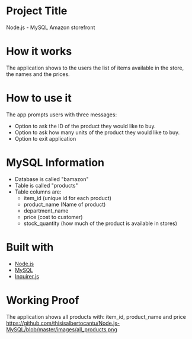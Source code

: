 # Project Title
Node.js - MySQL Amazon storefront

# How it works
The application shows to the users the list of items available in the store, the names and the prices.

# How to use it
The app prompts users with three messages:

* Option to ask the ID of the product they would like to buy.
* Option to ask how many units of the product they would like to buy.
* Option to exit application

# MySQL Information
* Database is called "bamazon"
* Table is called "products"
* Table columns are: 
  * item_id (unique id for each product)
  * product_name (Name of product)
  * department_name
  * price (cost to customer)
  * stock_quantity (how much of the product is available in stores)

# Built with
* [Node.js](https://nodejs.org/)
* [MySQL](https://www.mysql.com)
* [Inquirer.js](https://www.npmjs.com/package/inquirer)

# Working Proof
The application shows all products with: item_id, product_name and price
https://github.com/thisisalbertocantu/Node.js-MySQL/blob/master/images/all_products.png

